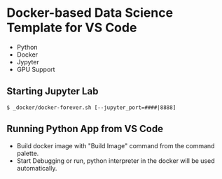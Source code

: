 # Docker-based Data Science Template for VS Code

- Python
- Docker
- Jypyter
- GPU Support

## Starting Jupyter Lab

`$ _docker/docker-forever.sh [--jupyter_port=####|8888]`

## Running Python App from VS Code

- Build docker image with "Build Image" command from the command palette.
- Start Debugging or run, python interpreter in the docker will be used automatically.